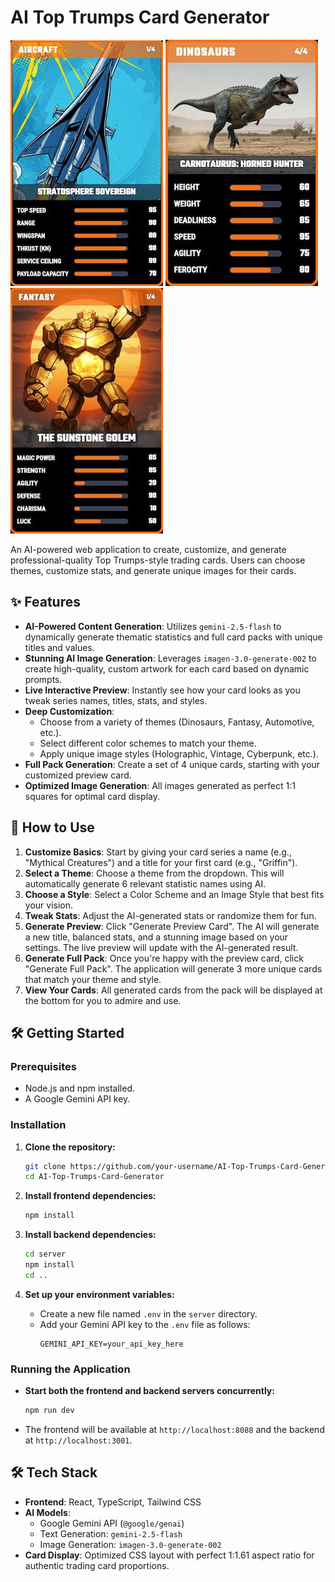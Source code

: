 # AI Top Trumps Card Generator

![Example Card](/example_images/Aircraft-Stratosphere_Sovereign.jpg) ![Example Card](/example_images/Dinosaurs-Carnotaurus__Horned_Hunter.jpg) ![Example Card](/example_images/Fantasy-The_Sunstone_Golem.jpg)

An AI-powered web application to create, customize, and generate professional-quality Top Trumps-style trading cards. Users can choose themes, customize stats, and generate unique images for their cards.

## ✨ Features

-   **AI-Powered Content Generation**: Utilizes `gemini-2.5-flash` to dynamically generate thematic statistics and full card packs with unique titles and values.
-   **Stunning AI Image Generation**: Leverages `imagen-3.0-generate-002` to create high-quality, custom artwork for each card based on dynamic prompts.
-   **Live Interactive Preview**: Instantly see how your card looks as you tweak series names, titles, stats, and styles.
-   **Deep Customization**:
    -   Choose from a variety of themes (Dinosaurs, Fantasy, Automotive, etc.).
    -   Select different color schemes to match your theme.
    -   Apply unique image styles (Holographic, Vintage, Cyberpunk, etc.).
-   **Full Pack Generation**: Create a set of 4 unique cards, starting with your customized preview card.
-   **Optimized Image Generation**: All images generated as perfect 1:1 squares for optimal card display.

## 🚀 How to Use

1.  **Customize Basics**: Start by giving your card series a name (e.g., "Mythical Creatures") and a title for your first card (e.g., "Griffin").
2.  **Select a Theme**: Choose a theme from the dropdown. This will automatically generate 6 relevant statistic names using AI.
3.  **Choose a Style**: Select a Color Scheme and an Image Style that best fits your vision.
4.  **Tweak Stats**: Adjust the AI-generated stats or randomize them for fun.
5.  **Generate Preview**: Click "Generate Preview Card". The AI will generate a new title, balanced stats, and a stunning image based on your settings. The live preview will update with the AI-generated result.
6.  **Generate Full Pack**: Once you're happy with the preview card, click "Generate Full Pack". The application will generate 3 more unique cards that match your theme and style.
7.  **View Your Cards**: All generated cards from the pack will be displayed at the bottom for you to admire and use.

## 🛠️ Getting Started

### Prerequisites

- Node.js and npm installed.
- A Google Gemini API key.

### Installation

1. **Clone the repository:**
   ```bash
   git clone https://github.com/your-username/AI-Top-Trumps-Card-Generator.git
   cd AI-Top-Trumps-Card-Generator
   ```

2. **Install frontend dependencies:**
   ```bash
   npm install
   ```

3. **Install backend dependencies:**
   ```bash
   cd server
   npm install
   cd ..
   ```

4. **Set up your environment variables:**
   - Create a new file named `.env` in the `server` directory.
   - Add your Gemini API key to the `.env` file as follows:
     ```
     GEMINI_API_KEY=your_api_key_here
     ```

### Running the Application

- **Start both the frontend and backend servers concurrently:**
  ```bash
  npm run dev
  ```
- The frontend will be available at `http://localhost:8088` and the backend at `http://localhost:3001`.

## 🛠️ Tech Stack

-   **Frontend**: React, TypeScript, Tailwind CSS
-   **AI Models**:
    -   Google Gemini API (`@google/genai`)
    -   Text Generation: `gemini-2.5-flash`
    -   Image Generation: `imagen-3.0-generate-002`
-   **Card Display**: Optimized CSS layout with perfect 1:1.61 aspect ratio for authentic trading card proportions.
